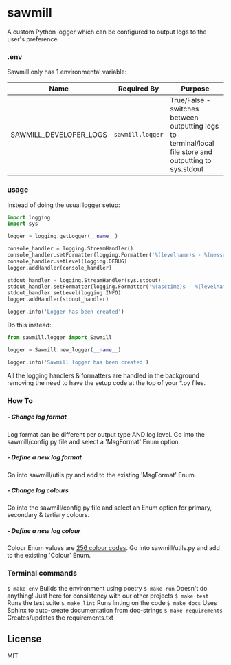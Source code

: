 # sawmill
A custom Python logger which can be configured to output logs to the user's preference.

### .env
Sawmill only has 1 environmental variable:

| Name                | Required By         | Purpose             |
|---------------------|---------------------|---------------------|
| SAWMILL_DEVELOPER_LOGS | `sawmill.logger` | True/False - switches between outputting logs to terminal/local file store and outputting to sys.stdout |

### usage
Instead of doing the usual logger setup:
```python
import logging
import sys

logger = logging.getLogger(__name__)

console_handler = logging.StreamHandler()
console_handler.setFormatter(logging.Formatter('%(levelname)s - %(message)s'))
console_handler.setLevel(logging.DEBUG)
logger.addHandler(console_handler)

stdout_handler = logging.StreamHandler(sys.stdout)
stdout_handler.setFormatter(logging.Formatter('%(asctime)s - %(levelname)s - %(message)s %(filename)s'))
stdout_handler.setLevel(logging.INFO)
logger.addHandler(stdout_handler)

logger.info('Logger has been created')
```

Do this instead:
```python
from sawmill.logger import Sawmill

logger = Sawmill.new_logger(__name__)

logger.info('Sawmill logger has been created')
```

All the logging handlers & formatters are handled in the background removing the need to have the setup code
at the top of your *.py files.

### How To
##### - Change log format
Log format can be different per output type AND log level.
Go into the sawmill/config.py file and select a 'MsgFormat' Enum option.
##### - Define a new log format
Go into sawmill/utils.py and add to the existing 'MsgFormat' Enum.
##### - Change log colours
Go into the sawmill/config.py file and select an Enum option for primary, secondary & tertiary colours.
##### - Define a new log colour
Colour Enum values are [256 colour codes].
Go into sawmill/utils.py and add to the existing 'Colour' Enum.

### Terminal commands
`$ make env`
Builds the environment using poetry
`$ make run`
Doesn't do anything! Just here for consistency with our other projects
`$ make test`
Runs the test suite
`$ make lint`
Runs linting on the code
`$ make docs`
Uses Sphinx to auto-create documentation from doc-strings
`$ make requirements`
Creates/updates the requirements.txt

[256 colour codes]: https://jonasjacek.github.io/colors/

License
----
MIT